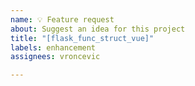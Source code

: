 ```yaml
---
name: 💡 Feature request
about: Suggest an idea for this project
title: "[flask_func_struct_vue]"
labels: enhancement
assignees: vroncevic

---
```



